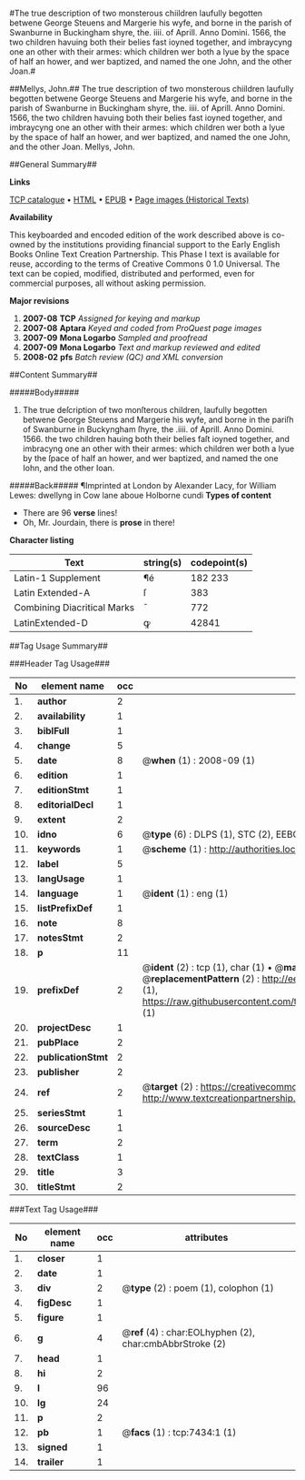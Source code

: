 #The true description of two monsterous chiildren laufully begotten betwene George Steuens and Margerie his wyfe, and borne in the parish of Swanburne in Buckingham shyre, the. iiii. of Aprill. Anno Domini. 1566, the two children havuing both their belies fast ioyned together, and imbraycyng one an other with their armes: which children wer both a lyue by the space of half an hower, and wer baptized, and named the one John, and the other Joan.#

##Mellys, John.##
The true description of two monsterous chiildren laufully begotten betwene George Steuens and Margerie his wyfe, and borne in the parish of Swanburne in Buckingham shyre, the. iiii. of Aprill. Anno Domini. 1566, the two children havuing both their belies fast ioyned together, and imbraycyng one an other with their armes: which children wer both a lyue by the space of half an hower, and wer baptized, and named the one John, and the other Joan.
Mellys, John.

##General Summary##

**Links**

[TCP catalogue](http://www.ota.ox.ac.uk/tcp/)  • 
[HTML](http://tei.it.ox.ac.uk/tcp/Texts-HTML/free/A07/A07417.html)  • 
[EPUB](http://tei.it.ox.ac.uk/tcp/Texts-EPUB/free/A07/A07417.epub) • 
[Page images (Historical Texts)](https://data.historicaltexts.jisc.ac.uk/view?pubId=eebo-99842750e&pageId=eebo-99842750e-7434-1)

**Availability**

This keyboarded and encoded edition of the
	       work described above is co-owned by the institutions
	       providing financial support to the Early English Books
	       Online Text Creation Partnership. This Phase I text is
	       available for reuse, according to the terms of Creative
	       Commons 0 1.0 Universal. The text can be copied,
	       modified, distributed and performed, even for
	       commercial purposes, all without asking permission.

**Major revisions**

1. __2007-08__ __TCP__ *Assigned for keying and markup*
1. __2007-08__ __Aptara__ *Keyed and coded from ProQuest page images*
1. __2007-09__ __Mona Logarbo__ *Sampled and proofread*
1. __2007-09__ __Mona Logarbo__ *Text and markup reviewed and edited*
1. __2008-02__ __pfs__ *Batch review (QC) and XML conversion*

##Content Summary##

#####Body#####

1. The true deſcription of two monſterous children,
laufully begotten betwene George Steuens and Margerie his wyfe, and borne in the pariſh of Swanburne
in Buckyngham ſhyre, the .iiii. of Aprill. Anno Domini. 1566. the two children hauing both their belies faſt ioyned together,
and imbracyng one an other with their armes: which children wer both a lyue by the ſpace of half an hower, and
wer baptized, and named the one Iohn, and the other Ioan.

#####Back#####
¶Imprinted at London by Alexander Lacy, for William Lewes: dwellyng in Cow lane
aboue Holborne cundi
**Types of content**

  * There are 96 **verse** lines!
  * Oh, Mr. Jourdain, there is **prose** in there!

**Character listing**


|Text|string(s)|codepoint(s)|
|---|---|---|
|Latin-1 Supplement|¶é|182 233|
|Latin Extended-A|ſ|383|
|Combining             Diacritical Marks|̄|772|
|LatinExtended-D|ꝙ|42841|

##Tag Usage Summary##

###Header Tag Usage###

|No|element name|occ|attributes|
|---|---|---|---|
|1.|__author__|2||
|2.|__availability__|1||
|3.|__biblFull__|1||
|4.|__change__|5||
|5.|__date__|8| @__when__ (1) : 2008-09 (1)|
|6.|__edition__|1||
|7.|__editionStmt__|1||
|8.|__editorialDecl__|1||
|9.|__extent__|2||
|10.|__idno__|6| @__type__ (6) : DLPS (1), STC (2), EEBO-CITATION (1), PROQUEST (1), VID (1)|
|11.|__keywords__|1| @__scheme__ (1) : http://authorities.loc.gov/ (1)|
|12.|__label__|5||
|13.|__langUsage__|1||
|14.|__language__|1| @__ident__ (1) : eng (1)|
|15.|__listPrefixDef__|1||
|16.|__note__|8||
|17.|__notesStmt__|2||
|18.|__p__|11||
|19.|__prefixDef__|2| @__ident__ (2) : tcp (1), char (1)  •  @__matchPattern__ (2) : ([0-9\-]+):([0-9IVX]+) (1), (.+) (1)  •  @__replacementPattern__ (2) : http://eebo.chadwyck.com/downloadtiff?vid=$1&page=$2 (1), https://raw.githubusercontent.com/textcreationpartnership/Texts/master/tcpchars.xml#$1 (1)|
|20.|__projectDesc__|1||
|21.|__pubPlace__|2||
|22.|__publicationStmt__|2||
|23.|__publisher__|2||
|24.|__ref__|2| @__target__ (2) : https://creativecommons.org/publicdomain/zero/1.0/ (1), http://www.textcreationpartnership.org/docs/. (1)|
|25.|__seriesStmt__|1||
|26.|__sourceDesc__|1||
|27.|__term__|2||
|28.|__textClass__|1||
|29.|__title__|3||
|30.|__titleStmt__|2||


###Text Tag Usage###

|No|element name|occ|attributes|
|---|---|---|---|
|1.|__closer__|1||
|2.|__date__|1||
|3.|__div__|2| @__type__ (2) : poem (1), colophon (1)|
|4.|__figDesc__|1||
|5.|__figure__|1||
|6.|__g__|4| @__ref__ (4) : char:EOLhyphen (2), char:cmbAbbrStroke (2)|
|7.|__head__|1||
|8.|__hi__|2||
|9.|__l__|96||
|10.|__lg__|24||
|11.|__p__|2||
|12.|__pb__|1| @__facs__ (1) : tcp:7434:1 (1)|
|13.|__signed__|1||
|14.|__trailer__|1||
